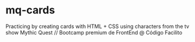 # mq-cards
Practicing by creating cards with HTML + CSS using characters from the tv show Mythic Quest // Bootcamp premium de FrontEnd @ Código Facilito
